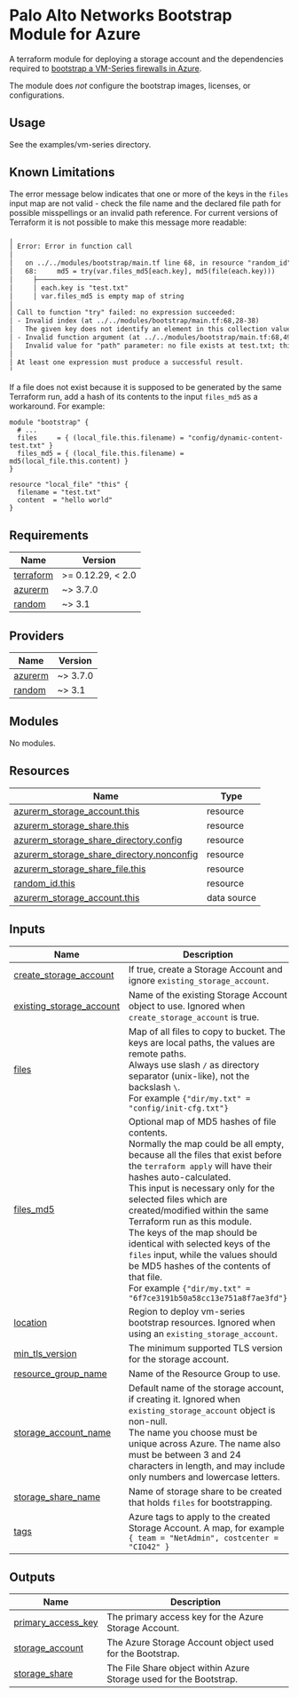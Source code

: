 # Palo Alto Networks Bootstrap Module for Azure

A terraform module for deploying a storage account and the dependencies required
to [bootstrap a VM-Series firewalls in Azure](https://docs.paloaltonetworks.com/vm-series/9-1/vm-series-deployment/bootstrap-the-vm-series-firewall/bootstrap-the-vm-series-firewall-in-azure.html#idd51f75b8-e579-44d6-a809-2fafcfe4b3b6).

The module does *not* configure the bootstrap images, licenses, or configurations.

## Usage

See the examples/vm-series directory.

## Known Limitations

The error message below indicates that one or more of the keys in the `files` input map are not valid - check the file name and the declared file path for possible misspellings or an invalid path reference.
For current versions of Terraform it is not possible to make this message more readable:

```txt
╷
│ Error: Error in function call
│
│   on ../../modules/bootstrap/main.tf line 68, in resource "random_id" "this":
│   68:     md5 = try(var.files_md5[each.key], md5(file(each.key)))
│     ├────────────────
│     │ each.key is "test.txt"
│     │ var.files_md5 is empty map of string
│
│ Call to function "try" failed: no expression succeeded:
│ - Invalid index (at ../../modules/bootstrap/main.tf:68,28-38)
│   The given key does not identify an element in this collection value.
│ - Invalid function argument (at ../../modules/bootstrap/main.tf:68,49-57)
│   Invalid value for "path" parameter: no file exists at test.txt; this function works only with files that are distributed as part of the configuration source code, so if this file will be created by a resource in this configuration you must instead obtain this result from an attribute of that resource.
│
│ At least one expression must produce a successful result.
╵
```

If a file does not exist because it is supposed to be generated by the same Terraform run, add a hash of its contents to
the input `files_md5` as a workaround. For example:

```hcl2
module "bootstrap" {
  # ...
  files     = { (local_file.this.filename) = "config/dynamic-content-test.txt" }
  files_md5 = { (local_file.this.filename) = md5(local_file.this.content) }
}

resource "local_file" "this" {
  filename = "test.txt"
  content  = "hello world"
}
```

<!-- BEGINNING OF PRE-COMMIT-TERRAFORM DOCS HOOK -->
## Requirements

| Name | Version |
|------|---------|
| <a name="requirement_terraform"></a> [terraform](#requirement\_terraform) | >= 0.12.29, < 2.0 |
| <a name="requirement_azurerm"></a> [azurerm](#requirement\_azurerm) | ~> 3.7.0 |
| <a name="requirement_random"></a> [random](#requirement\_random) | ~> 3.1 |

## Providers

| Name | Version |
|------|---------|
| <a name="provider_azurerm"></a> [azurerm](#provider\_azurerm) | ~> 3.7.0 |
| <a name="provider_random"></a> [random](#provider\_random) | ~> 3.1 |

## Modules

No modules.

## Resources

| Name | Type |
|------|------|
| [azurerm_storage_account.this](https://registry.terraform.io/providers/hashicorp/azurerm/latest/docs/resources/storage_account) | resource |
| [azurerm_storage_share.this](https://registry.terraform.io/providers/hashicorp/azurerm/latest/docs/resources/storage_share) | resource |
| [azurerm_storage_share_directory.config](https://registry.terraform.io/providers/hashicorp/azurerm/latest/docs/resources/storage_share_directory) | resource |
| [azurerm_storage_share_directory.nonconfig](https://registry.terraform.io/providers/hashicorp/azurerm/latest/docs/resources/storage_share_directory) | resource |
| [azurerm_storage_share_file.this](https://registry.terraform.io/providers/hashicorp/azurerm/latest/docs/resources/storage_share_file) | resource |
| [random_id.this](https://registry.terraform.io/providers/hashicorp/random/latest/docs/resources/id) | resource |
| [azurerm_storage_account.this](https://registry.terraform.io/providers/hashicorp/azurerm/latest/docs/data-sources/storage_account) | data source |

## Inputs

| Name | Description | Type | Default | Required |
|------|-------------|------|---------|:--------:|
| <a name="input_create_storage_account"></a> [create\_storage\_account](#input\_create\_storage\_account) | If true, create a Storage Account and ignore `existing_storage_account`. | `bool` | `true` | no |
| <a name="input_existing_storage_account"></a> [existing\_storage\_account](#input\_existing\_storage\_account) | Name of the existing Storage Account object to use. Ignored when `create_storage_account` is true. | `string` | `null` | no |
| <a name="input_files"></a> [files](#input\_files) | Map of all files to copy to bucket. The keys are local paths, the values are remote paths.<br>Always use slash `/` as directory separator (unix-like), not the backslash `\`.<br>For example `{"dir/my.txt" = "config/init-cfg.txt"}` | `map(string)` | `{}` | no |
| <a name="input_files_md5"></a> [files\_md5](#input\_files\_md5) | Optional map of MD5 hashes of file contents.<br>Normally the map could be all empty, because all the files that exist before the `terraform apply` will have their hashes auto-calculated.<br>This input is necessary only for the selected files which are created/modified within the same Terraform run as this module.<br>The keys of the map should be identical with selected keys of the `files` input, while the values should be MD5 hashes of the contents of that file.<br>For example `{"dir/my.txt" = "6f7ce3191b50a58cc13e751a8f7ae3fd"}` | `map(string)` | `{}` | no |
| <a name="input_location"></a> [location](#input\_location) | Region to deploy vm-series bootstrap resources. Ignored when using an `existing_storage_account`. | `string` | `null` | no |
| <a name="input_min_tls_version"></a> [min\_tls\_version](#input\_min\_tls\_version) | The minimum supported TLS version for the storage account. | `string` | `"TLS1_2"` | no |
| <a name="input_resource_group_name"></a> [resource\_group\_name](#input\_resource\_group\_name) | Name of the Resource Group to use. | `string` | n/a | yes |
| <a name="input_storage_account_name"></a> [storage\_account\_name](#input\_storage\_account\_name) | Default name of the storage account, if creating it. Ignored when `existing_storage_account` object is non-null.<br>The name you choose must be unique across Azure. The name also must be between 3 and 24 characters in length, and may include only numbers and lowercase letters. | `string` | `"pantfstorage"` | no |
| <a name="input_storage_share_name"></a> [storage\_share\_name](#input\_storage\_share\_name) | Name of storage share to be created that holds `files` for bootstrapping. | `string` | `"bootstrapshare"` | no |
| <a name="input_tags"></a> [tags](#input\_tags) | Azure tags to apply to the created Storage Account. A map, for example `{ team = "NetAdmin", costcenter = "CIO42" }` | `map(string)` | `{}` | no |

## Outputs

| Name | Description |
|------|-------------|
| <a name="output_primary_access_key"></a> [primary\_access\_key](#output\_primary\_access\_key) | The primary access key for the Azure Storage Account. |
| <a name="output_storage_account"></a> [storage\_account](#output\_storage\_account) | The Azure Storage Account object used for the Bootstrap. |
| <a name="output_storage_share"></a> [storage\_share](#output\_storage\_share) | The File Share object within Azure Storage used for the Bootstrap. |
<!-- END OF PRE-COMMIT-TERRAFORM DOCS HOOK -->
